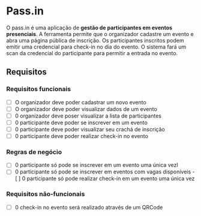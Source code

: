 # Pass.in

O pass.in é uma aplicação de **gestão de participantes em eventos presenciais**.
A ferramenta permite que o organizador cadastre um evento e abra uma página pública de inscrição.
Os participantes inscritos podem emitir uma credencial para check-in no dia do evento.
O sistema fará um scan da credencial do participante para permitir a entrada no evento.

## Requisitos

### Requisitos funcionais

- [ ] O organizador deve poder cadastrar um novo evento
- [ ] O organizador deve poder visualizar dados de um evento
- [ ] 0 organizador deve poser visualizar a lista de participantes
- [ ] 0 participante deve poder se inscrever em um evento
- [ ] 0 participante deve poder visualizar seu crachá de inscrição
- [ ] 0 participante deve poder realizar check-in no evento

### Regras de negócio

- [ ] 0 participante só pode se inscrever em um evento uma única vezI
- [ ] 0 participante só pode se inscrever em eventos com vagas disponíveis - [ ] 0 participante só pode realizar check-in em um evento uma única vez

### Requisitos não-funcionais

- [ ] 0 check-in no evento será realizado através de um QRCode
